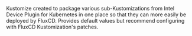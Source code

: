 Kustomize created to package various sub-Kustomizations from Intel Device Plugin for Kubernetes in one place so that they can more easily be deployed by FluxCD. Provides default values but recommend configuring with FluxCD Kustomization's patches.
